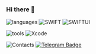 ### Hi there 👋

![languages](https://img.shields.io/static/v1?label=&message=languages:&color=111&style=flat-square)
![SWIFT](https://img.shields.io/badge/Swift-%23000000?style=flat&logo=SWIFT&logoColor=#FFFFFF)
![SWIFTUI](https://img.shields.io/badge/SwiftUI-%23000000?style=flat&logo=SWIFT&logoColor=#FFFFFF)

![tools](https://img.shields.io/static/v1?label=&message=tools:&color=111&style=flat-square)
![Xcode](https://img.shields.io/badge/Xcode-%23000000?style=flat&logo=Xcode&logoColor=##147EFB)

![Contacts](https://img.shields.io/static/v1?label=&message=contacts:&color=111&style=flat-square)
<a href="https://t.me/VladBon"><img src="https://img.shields.io/badge/-telegram-blue?style=plastic&amp;labelColor=blue&amp;logo=Telegram&amp;link=https://t.me/VladBon" alt="Telegram Badge"></a>


<!--
**freddiebo/freddiebo** is a ✨ _special_ ✨ repository because its `README.md` (this file) appears on your GitHub profile.

Here are some ideas to get you started:

- 🔭 I’m currently working on ...
- 🌱 I’m currently learning ...
- 👯 I’m looking to collaborate on ...
- 🤔 I’m looking for help with ...
- 💬 Ask me about ...
- 📫 How to reach me: ...
- 😄 Pronouns: ...
- ⚡ Fun fact: ...

<p align="left">
<a href="">
<img src="https://readme-components.vercel.app/api?component=experience&company=freshworks&role=iOS%20Developer%20&location=Moscow&fill=linear-gradient%2862deg%2C%20%238EC5FC%200%25%2C%20%23E0C3FC%20100%25%29%3B%0A">
</a>
-->
